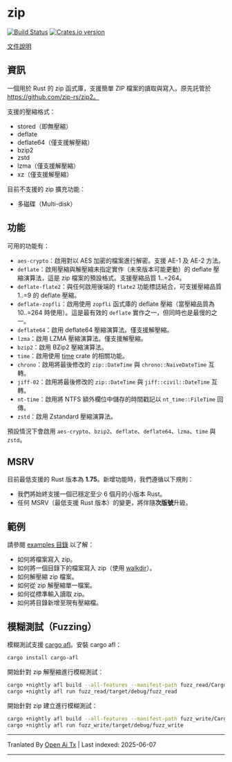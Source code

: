 zip
========

[![Build Status](https://github.com/zip-rs/zip2/actions/workflows/ci.yaml/badge.svg)](https://github.com/Pr0methean/zip/actions?query=branch%3Amaster+workflow%3ACI)
[![Crates.io version](https://img.shields.io/crates/v/zip.svg)](https://crates.io/crates/zip)

[文件說明](https://docs.rs/zip/latest/zip/)

資訊
----

一個用於 Rust 的 zip 函式庫，支援簡單 ZIP 檔案的讀取與寫入。原先託管於 https://github.com/zip-rs/zip2。

支援的壓縮格式：

* stored（即無壓縮）
* deflate
* deflate64（僅支援解壓縮）
* bzip2
* zstd
* lzma（僅支援解壓縮）
* xz（僅支援解壓縮）

目前不支援的 zip 擴充功能：

* 多磁碟（Multi-disk）

功能
--------

可用的功能有：

* `aes-crypto`：啟用對以 AES 加密的檔案進行解密。支援 AE-1 及 AE-2 方法。
* `deflate`：啟用壓縮與解壓縮未指定實作（未來版本可能更動）的 deflate 壓縮演算法，這是 zip 檔案的預設格式。支援壓縮品質 1..=264。
* `deflate-flate2`：與任何啟用後端的 `flate2` 功能標誌結合，可支援壓縮品質 1..=9 的 deflate 壓縮。
* `deflate-zopfli`：啟用使用 `zopfli` 函式庫的 deflate 壓縮（當壓縮品質為 10..=264 時使用）。這是最有效的 `deflate` 實作之一，但同時也是最慢的之一。
* `deflate64`：啟用 deflate64 壓縮演算法。僅支援解壓縮。
* `lzma`：啟用 LZMA 壓縮演算法。僅支援解壓縮。
* `bzip2`：啟用 BZip2 壓縮演算法。
* `time`：啟用使用 [time](https://github.com/rust-lang-deprecated/time) crate 的相關功能。
* `chrono`：啟用將最後修改的 `zip::DateTime` 與 `chrono::NaiveDateTime` 互轉。
* `jiff-02`：啟用將最後修改的 `zip::DateTime` 與 `jiff::civil::DateTime` 互轉。
* `nt-time`：啟用將 NTFS 額外欄位中儲存的時間戳記以 `nt_time::FileTime` 回傳。
* `zstd`：啟用 Zstandard 壓縮演算法。

預設情況下會啟用 `aes-crypto`、`bzip2`、`deflate`、`deflate64`、`lzma`、`time` 與 `zstd`。

MSRV
----

目前最低支援的 Rust 版本為 **1.75**。新增功能時，我們遵循以下規則：

- 我們將始終支援一個已穩定至少 6 個月的小版本 Rust。
- 任何 MSRV（最低支援 Rust 版本）的變更，將伴隨**次版號**升級。

範例
--------

請參閱 [examples 目錄](https://raw.githubusercontent.com/zip-rs/zip2/master/examples) 以了解：
   * 如何將檔案寫入 zip。
   * 如何將一個目錄下的檔案寫入 zip（使用 [walkdir](https://github.com/BurntSushi/walkdir)）。
   * 如何解壓縮 zip 檔案。
   * 如何從 zip 解壓縮單一檔案。
   * 如何從標準輸入讀取 zip。
   * 如何將目錄新增至現有壓縮檔。

模糊測試（Fuzzing）
-------

模糊測試支援 [cargo afl](https://rust-fuzz.github.io/book/afl.html)。安裝 cargo afl：

```bash
cargo install cargo-afl
```

開始針對 zip 解壓縮進行模糊測試：

```bash
cargo +nightly afl build --all-features --manifest-path fuzz_read/Cargo.toml
cargo +nightly afl run fuzz_read/target/debug/fuzz_read
```

開始針對 zip 建立進行模糊測試：

```bash
cargo +nightly afl build --all-features --manifest-path fuzz_write/Cargo.toml
cargo +nightly afl run fuzz_write/target/debug/fuzz_write
```

---

Tranlated By [Open Ai Tx](https://github.com/OpenAiTx/OpenAiTx) | Last indexed: 2025-06-07

---